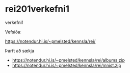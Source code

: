 # rei201verkefni1
verkefni1


Vefsíða:

https://notendur.hi.is/~pmelsted/kennsla/rei/

Þarft að sækja 

* https://notendur.hi.is/~pmelsted/kennsla/rei/albums.zip
* https://notendur.hi.is/~pmelsted/kennsla/rei/mnist.zip

